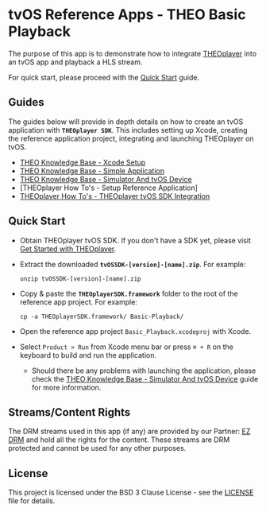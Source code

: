 # tvOS Reference Apps - THEO Basic Playback

The purpose of this app is to demonstrate how to integrate [THEOplayer] into an tvOS app and playback a HLS stream.

For quick start, please proceed with the [Quick Start](https://docs.theoplayer.com/getting-started/01-sdks/05-tvos/00-getting-started.md) guide.

## Guides

The guides below will provide in depth details on how to create an tvOS application with **`THEOplayer SDK`**. This includes setting up Xcode, creating the reference application project, integrating and launching THEOplayer on tvOS.

* [THEO Knowledge Base - Xcode Setup]
* [THEO Knowledge Base - Simple Application]
* [THEO Knowledge Base - Simulator And tvOS Device]
* [THEOplayer How To's - Setup Reference Application]
* [THEOplayer How To's - THEOplayer tvOS SDK Integration]

## Quick Start

* Obtain THEOplayer tvOS SDK. If you don't have a SDK yet, please visit [Get Started with THEOplayer].
* Extract the downloaded **`tvOSSDK-[version]-[name].zip`**. For example:

      unzip tvOSSDK-[version]-[name].zip

* Copy & paste the **`THEOplayerSDK.framework`** folder to the root of the reference app project. For example:

      cp -a THEOplayerSDK.framework/ Basic-Playback/

* Open the reference app project `Basic_Playback.xcodeproj` with Xcode.
* Select `Product > Run` from Xcode menu bar or press `⌘ + R` on the keyboard to build and run the application.
  * Should there be any problems with launching the application, please check the [THEO Knowledge Base - Simulator And tvOS Device] guide for more information.

## Streams/Content Rights

The DRM streams used in this app (if any) are provided by our Partner: [EZ DRM] and hold all the rights for the content. These streams are DRM protected and cannot be used for any other purposes.

## License

This project is licensed under the BSD 3 Clause License - see the [LICENSE] file for details.

[//]: # (Links and Guides reference)
[THEO Knowledge Base - Xcode Setup]: Guides/knowledgebase-xcode-setup/README.md
[THEO Knowledge Base - Simple Application]: Guides/knowledgebase-simple-application/README.md
[THEO Knowledge Base - Simulator And tvOS Device]: Guides/knowledgebase-simulator-and-ios-device/README.md
[THEOplayer How To's - THEOplayer tvOS SDK Integration]: Guides/howto-theoplayer-ios-sdk-integration/README.md
[THEOplayer]: https://www.theoplayer.com
[Get Started with THEOplayer]: https://www.theoplayer.com/licensing
[EZ DRM]: https://www.ezdrm.com/

[//]: # (Project files reference)
[LICENSE]: LICENSE
